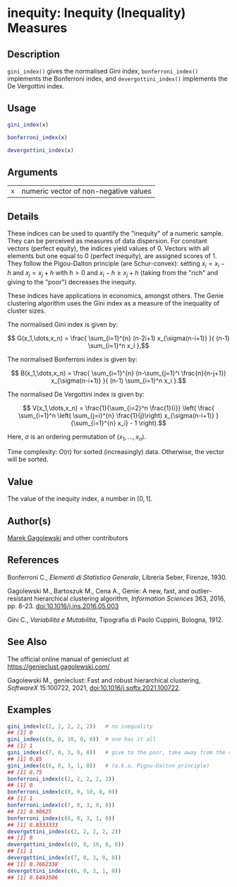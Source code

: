 # inequity: Inequity (Inequality) Measures

## Description

`gini_index()` gives the normalised Gini index, `bonferroni_index()` implements the Bonferroni index, and `devergottini_index()` implements the De Vergottini index.

## Usage

``` r
gini_index(x)

bonferroni_index(x)

devergottini_index(x)
```

## Arguments

|     |                                       |
|-----|---------------------------------------|
| `x` | numeric vector of non-negative values |

## Details

These indices can be used to quantify the \"inequity\" of a numeric sample. They can be perceived as measures of data dispersion. For constant vectors (perfect equity), the indices yield values of 0. Vectors with all elements but one equal to 0 (perfect inequity), are assigned scores of 1. They follow the Pigou-Dalton principle (are Schur-convex): setting $x_i = x_i - h$ and $x_j = x_j + h$ with $h > 0$ and $x_i - h \geq x_j + h$ (taking from the \"rich\" and giving to the \"poor\") decreases the inequity.

These indices have applications in economics, amongst others. The Genie clustering algorithm uses the Gini index as a measure of the inequality of cluster sizes.

The normalised Gini index is given by:

$$
    G(x_1,\dots,x_n) = \frac{
    \sum_{i=1}^{n} (n-2i+1) x_{\sigma(n-i+1)}
    }{
    (n-1) \sum_{i=1}^n x_i
    },$$

The normalised Bonferroni index is given by:

$$
    B(x_1,\dots,x_n) = \frac{
    \sum_{i=1}^{n}  (n-\sum_{j=1}^i \frac{n}{n-j+1})
         x_{\sigma(n-i+1)}
    }{
    (n-1) \sum_{i=1}^n x_i
    }.$$

The normalised De Vergottini index is given by:

$$
    V(x_1,\dots,x_n) =
    \frac{1}{\sum_{i=2}^n \frac{1}{i}} \left(
       \frac{ \sum_{i=1}^n \left( \sum_{j=i}^{n} \frac{1}{j}\right)
       x_{\sigma(n-i+1)} }{\sum_{i=1}^{n} x_i} - 1
    \right).$$

Here, $\sigma$ is an ordering permutation of $(x_1,\dots,x_n)$.

Time complexity: $O(n)$ for sorted (increasingly) data. Otherwise, the vector will be sorted.

## Value

The value of the inequity index, a number in $[0, 1]$.

## Author(s)

[Marek Gagolewski](https://www.gagolewski.com/) and other contributors

## References

Bonferroni C., *Elementi di Statistica Generale*, Libreria Seber, Firenze, 1930.

Gagolewski M., Bartoszuk M., Cena A., Genie: A new, fast, and outlier-resistant hierarchical clustering algorithm, *Information Sciences* 363, 2016, pp. 8-23. [doi:10.1016/j.ins.2016.05.003](https://doi.org/10.1016/j.ins.2016.05.003)

Gini C., *Variabilita e Mutabilita*, Tipografia di Paolo Cuppini, Bologna, 1912.

## See Also

The official online manual of <span class="pkg">genieclust</span> at <https://genieclust.gagolewski.com/>

Gagolewski M., <span class="pkg">genieclust</span>: Fast and robust hierarchical clustering, *SoftwareX* 15:100722, 2021, [doi:10.1016/j.softx.2021.100722](https://doi.org/10.1016/j.softx.2021.100722).

## Examples




```r
gini_index(c(2, 2, 2, 2, 2))   # no inequality
## [1] 0
gini_index(c(0, 0, 10, 0, 0))  # one has it all
## [1] 1
gini_index(c(7, 0, 3, 0, 0))   # give to the poor, take away from the rich
## [1] 0.85
gini_index(c(6, 0, 3, 1, 0))   # (a.k.a. Pigou-Dalton principle)
## [1] 0.75
bonferroni_index(c(2, 2, 2, 2, 2))
## [1] 0
bonferroni_index(c(0, 0, 10, 0, 0))
## [1] 1
bonferroni_index(c(7, 0, 3, 0, 0))
## [1] 0.90625
bonferroni_index(c(6, 0, 3, 1, 0))
## [1] 0.8333333
devergottini_index(c(2, 2, 2, 2, 2))
## [1] 0
devergottini_index(c(0, 0, 10, 0, 0))
## [1] 1
devergottini_index(c(7, 0, 3, 0, 0))
## [1] 0.7662338
devergottini_index(c(6, 0, 3, 1, 0))
## [1] 0.6493506
```
